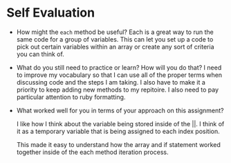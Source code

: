 # Self Evaluation

- How might the `each` method be useful?
    Each is a great way to run the same code for a group of variables. This can let you set up a code to pick out certain variables within an array or create any sort of criteria you can think of. 

- What do you still need to practice or learn? How will you do that?
    I need to improve my vocabulary so that I can use all of the proper terms when discussing code and the steps I am taking. I also have to make it a priority to keep adding new methods to my repitoire. I also need to pay particular attention to ruby formatting. 

- What worked well for you in terms of your approach on this
assignment?

    I like how I think about the variable being stored inside of the ||. I think of it as a temporary variable that is being assigned to each index position. 
    
    This made it easy to understand how the array and if statement worked together inside of the each method iteration process. 

